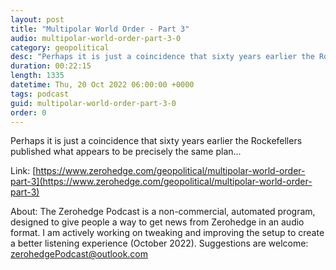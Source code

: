 ```yaml
---
layout: post
title: "Multipolar World Order - Part 3"
audio: multipolar-world-order-part-3-0
category: geopolitical
desc: "Perhaps it is just a coincidence that sixty years earlier the Rockefellers published what appears to be precisely the same plan..."
duration: 00:22:15
length: 1335
datetime: Thu, 20 Oct 2022 06:00:00 +0000
tags: podcast
guid: multipolar-world-order-part-3-0
order: 0
---
```

Perhaps it is just a coincidence that sixty years earlier the Rockefellers published what appears to be precisely the same plan...

Link: [https://www.zerohedge.com/geopolitical/multipolar-world-order-part-3](https://www.zerohedge.com/geopolitical/multipolar-world-order-part-3)

About: The Zerohedge Podcast is a non-commercial, automated program, designed to give people a way to get news from Zerohedge in an audio format.  I am actively working on tweaking and improving the setup to create a better listening experience (October 2022).  Suggestions are welcome: [zerohedgePodcast@outlook.com](mailto:zerohedgePodcast@outlook.com)